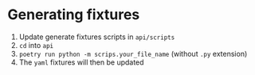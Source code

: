 # Generating fixtures

1. Update generate fixtures scripts in `api/scripts`
2. `cd` into `api`
3. `poetry run python -m scrips.your_file_name` (without `.py` extension)
4. The `yaml` fixtures will then be updated
